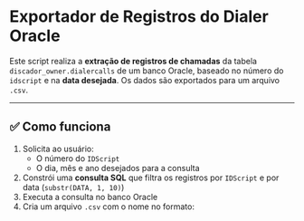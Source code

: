 # Exportador de Registros do Dialer Oracle

Este script realiza a **extração de registros de chamadas** da tabela `discador_owner.dialercalls` de um banco Oracle, baseado no número do `idscript` e na **data desejada**. Os dados são exportados para um arquivo `.csv`.

---

## ✅ Como funciona

1. Solicita ao usuário:
   - O número do `IDScript`
   - O dia, mês e ano desejados para a consulta
2. Constrói uma **consulta SQL** que filtra os registros por `IDScript` e por data (`substr(DATA, 1, 10)`)
3. Executa a consulta no banco Oracle
4. Cria um arquivo `.csv` com o nome no formato:  

